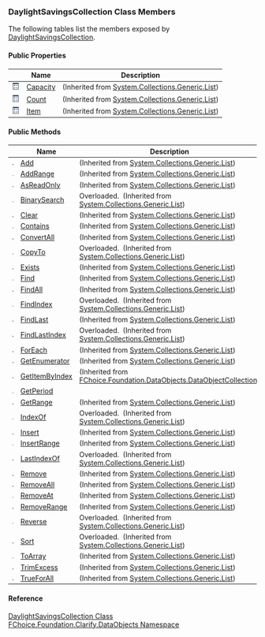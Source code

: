 ﻿### DaylightSavingsCollection Class Members

The following tables list the members exposed by [DaylightSavingsCollection](fcSDK~FChoice.Foundation.Clarify.DataObjects.DaylightSavingsCollection.md).

#### Public Properties

|   | Name | Description |
| --- | --- | --- |
| ![Public Property](dotnetimages/publicProperty.png) | [Capacity](#) | (Inherited from [System.Collections.Generic.List<DaylightSavingsPeriod>](#)) |
| ![Public Property](dotnetimages/publicProperty.png) | [Count](#) | (Inherited from [System.Collections.Generic.List<DaylightSavingsPeriod>](#)) |
| ![Public Property](dotnetimages/publicProperty.png) | [Item](#) | (Inherited from [System.Collections.Generic.List<DaylightSavingsPeriod>](#)) |



#### Public Methods

|   | Name | Description |
| --- | --- | --- |
| ![Public Method](dotnetimages/publicMethod.png) | [Add](#) | (Inherited from [System.Collections.Generic.List<DaylightSavingsPeriod>](#)) |
| ![Public Method](dotnetimages/publicMethod.png) | [AddRange](#) | (Inherited from [System.Collections.Generic.List<DaylightSavingsPeriod>](#)) |
| ![Public Method](dotnetimages/publicMethod.png) | [AsReadOnly](#) | (Inherited from [System.Collections.Generic.List<DaylightSavingsPeriod>](#)) |
| ![Public Method](dotnetimages/publicMethod.png) | [BinarySearch](#) | Overloaded.  (Inherited from [System.Collections.Generic.List<DaylightSavingsPeriod>](#)) |
| ![Public Method](dotnetimages/publicMethod.png) | [Clear](#) | (Inherited from [System.Collections.Generic.List<DaylightSavingsPeriod>](#)) |
| ![Public Method](dotnetimages/publicMethod.png) | [Contains](#) | (Inherited from [System.Collections.Generic.List<DaylightSavingsPeriod>](#)) |
| ![Public Method](dotnetimages/publicMethod.png) | [ConvertAll](#) | (Inherited from [System.Collections.Generic.List<DaylightSavingsPeriod>](#)) |
| ![Public Method](dotnetimages/publicMethod.png) | [CopyTo](#) | Overloaded.  (Inherited from [System.Collections.Generic.List<DaylightSavingsPeriod>](#)) |
| ![Public Method](dotnetimages/publicMethod.png) | [Exists](#) | (Inherited from [System.Collections.Generic.List<DaylightSavingsPeriod>](#)) |
| ![Public Method](dotnetimages/publicMethod.png) | [Find](#) | (Inherited from [System.Collections.Generic.List<DaylightSavingsPeriod>](#)) |
| ![Public Method](dotnetimages/publicMethod.png) | [FindAll](#) | (Inherited from [System.Collections.Generic.List<DaylightSavingsPeriod>](#)) |
| ![Public Method](dotnetimages/publicMethod.png) | [FindIndex](#) | Overloaded.  (Inherited from [System.Collections.Generic.List<DaylightSavingsPeriod>](#)) |
| ![Public Method](dotnetimages/publicMethod.png) | [FindLast](#) | (Inherited from [System.Collections.Generic.List<DaylightSavingsPeriod>](#)) |
| ![Public Method](dotnetimages/publicMethod.png) | [FindLastIndex](#) | Overloaded.  (Inherited from [System.Collections.Generic.List<DaylightSavingsPeriod>](#)) |
| ![Public Method](dotnetimages/publicMethod.png) | [ForEach](#) | (Inherited from [System.Collections.Generic.List<DaylightSavingsPeriod>](#)) |
| ![Public Method](dotnetimages/publicMethod.png) | [GetEnumerator](#) | (Inherited from [System.Collections.Generic.List<DaylightSavingsPeriod>](#)) |
| ![Public Method](dotnetimages/publicMethod.png) | [GetItemByIndex](fcSDK~FChoice.Foundation.DataObjects.DataObjectCollection`1~GetItemByIndex.md) | (Inherited from [FChoice.Foundation.DataObjects.DataObjectCollection<DaylightSavingsPeriod>](fcSDK~FChoice.Foundation.DataObjects.DataObjectCollection`1.md)) |
| ![Public Method](dotnetimages/publicMethod.png) | [GetPeriod](fcSDK~FChoice.Foundation.Clarify.DataObjects.DaylightSavingsCollection~GetPeriod.md) |   |
| ![Public Method](dotnetimages/publicMethod.png) | [GetRange](#) | (Inherited from [System.Collections.Generic.List<DaylightSavingsPeriod>](#)) |
| ![Public Method](dotnetimages/publicMethod.png) | [IndexOf](#) | Overloaded.  (Inherited from [System.Collections.Generic.List<DaylightSavingsPeriod>](#)) |
| ![Public Method](dotnetimages/publicMethod.png) | [Insert](#) | (Inherited from [System.Collections.Generic.List<DaylightSavingsPeriod>](#)) |
| ![Public Method](dotnetimages/publicMethod.png) | [InsertRange](#) | (Inherited from [System.Collections.Generic.List<DaylightSavingsPeriod>](#)) |
| ![Public Method](dotnetimages/publicMethod.png) | [LastIndexOf](#) | Overloaded.  (Inherited from [System.Collections.Generic.List<DaylightSavingsPeriod>](#)) |
| ![Public Method](dotnetimages/publicMethod.png) | [Remove](#) | (Inherited from [System.Collections.Generic.List<DaylightSavingsPeriod>](#)) |
| ![Public Method](dotnetimages/publicMethod.png) | [RemoveAll](#) | (Inherited from [System.Collections.Generic.List<DaylightSavingsPeriod>](#)) |
| ![Public Method](dotnetimages/publicMethod.png) | [RemoveAt](#) | (Inherited from [System.Collections.Generic.List<DaylightSavingsPeriod>](#)) |
| ![Public Method](dotnetimages/publicMethod.png) | [RemoveRange](#) | (Inherited from [System.Collections.Generic.List<DaylightSavingsPeriod>](#)) |
| ![Public Method](dotnetimages/publicMethod.png) | [Reverse](#) | Overloaded.  (Inherited from [System.Collections.Generic.List<DaylightSavingsPeriod>](#)) |
| ![Public Method](dotnetimages/publicMethod.png) | [Sort](#) | Overloaded.  (Inherited from [System.Collections.Generic.List<DaylightSavingsPeriod>](#)) |
| ![Public Method](dotnetimages/publicMethod.png) | [ToArray](#) | (Inherited from [System.Collections.Generic.List<DaylightSavingsPeriod>](#)) |
| ![Public Method](dotnetimages/publicMethod.png) | [TrimExcess](#) | (Inherited from [System.Collections.Generic.List<DaylightSavingsPeriod>](#)) |
| ![Public Method](dotnetimages/publicMethod.png) | [TrueForAll](#) | (Inherited from [System.Collections.Generic.List<DaylightSavingsPeriod>](#)) |





#### Reference

[DaylightSavingsCollection Class](fcSDK~FChoice.Foundation.Clarify.DataObjects.DaylightSavingsCollection.md)  
[FChoice.Foundation.Clarify.DataObjects Namespace](fcSDK~FChoice.Foundation.Clarify.DataObjects_namespace.md)
